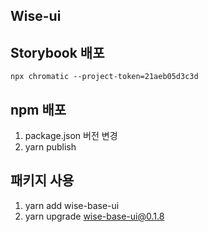 ## Wise-ui

## Storybook 배포

```
npx chromatic --project-token=21aeb05d3c3d

```

## npm 배포

1. package.json 버전 변경
2. yarn publish

## 패키지 사용

1. yarn add wise-base-ui
2. yarn upgrade wise-base-ui@0.1.8
